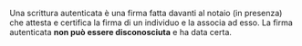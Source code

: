 Una scrittura autenticata è una firma fatta davanti al notaio (in presenza) che attesta e certifica la firma di un individuo e la associa ad esso. La firma autenticata **non può essere disconosciuta** e ha data certa.
